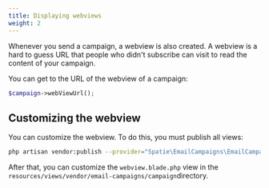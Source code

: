 ```yaml
---
title: Displaying webviews
weight: 2
---
```


Whenever you send a campaign, a webview is also created. A webview is a hard to guess URL that people who didn't subscribe can visit to read the content of your campaign.

You can get to the URL of the webview of a campaign:

```php
$campaign->webViewUrl();
```

## Customizing the webview

You can customize the webview. To do this, you must publish all views:

```bash
php artisan vendor:publish --provider="Spatie\EmailCampaigns\EmailCampaignsServiceProvider" --tag="views"
```

After that, you can customize the `webview.blade.php` view in the `resources/views/vendor/email-campaigns/campaign`directory.
